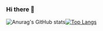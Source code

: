### Hi there 👋


![Anurag's GitHub stats](https://github-readme-stats.vercel.app/api?username=r2inlondon&show_icons=true&theme=merko)[![Top Langs](https://github-readme-stats.vercel.app/api/top-langs/?username=r2inlondon&layout=compact&theme=merko)](https://github.com/r2inlondon/github-readme-stats)

